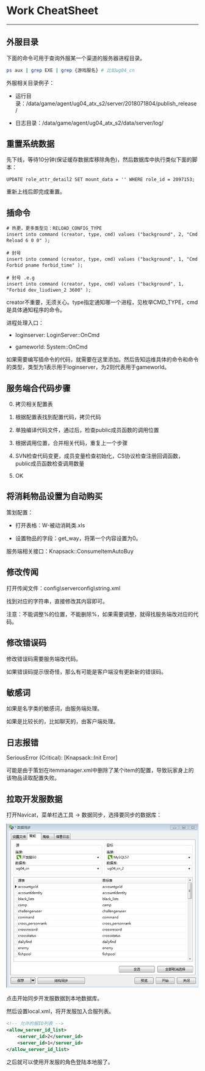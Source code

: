 # Work CheatSheet

---

## 外服目录

下面的命令可用于查询外服某一个渠道的服务器进程目录。

```bash
ps aux | grep EXE | grep {游戏服名} # 比如ug04_cn
```

外服相关目录例子：

- 运行目录：/data/game/agent/ug04_atx_s2/server/2018071804/publish_release/

- 日志目录：/data/game/agent/ug04_atx_s2/data/server/log/

## 重置系统数据

先下线，等待10分钟(保证缓存数据库移除角色)，然后数据库中执行类似下面的脚本：

```mysql
UPDATE role_attr_detail2 SET mount_data = '' WHERE role_id = 2097153;
```

重新上线后即完成重置。

## 插命令

```mysql
# 热更，更多类型见：RELOAD_CONFIG_TYPE
insert into command (creator, type, cmd) values ("background", 2, "Cmd Reload 6 0 0" );

# 封号
insert into command (creator, type, cmd) values ("background", 1, "Cmd Forbid pname forbid_time" );

# 封号 .e.g
insert into command (creator, type, cmd) values ("background", 1, "Forbid dev_liudiwen_2 3600" );
```

creator不重要，无须关心。type指定通知哪一个进程，见枚举CMD_TYPE，cmd是具体通知程序的命令。

进程处理入口：

- loginserver: LoginServer::OnCmd

- gameworld: System::OnCmd

如果需要编写插命令的代码，就需要在这里添加。然后告知运维具体的命令和命令的类型，类型为1表示用于loginserver，为2则代表用于gameworld。

## 服务端合代码步骤

0. 拷贝相关配置表

0. 根据配置表找到配置代码，拷贝代码

0. 单独编译代码文件，通过后，检查public成员函数的调用位置

0. 根据调用位置，合并相关代码，重复上一个步骤

0. SVN检查代码变更，成员变量检查初始化，CS协议检查注册回调函数，public成员函数检查调用数量

0. OK

## 将消耗物品设置为自动购买

策划配置：

- 打开表格：W-被动消耗类.xls

- 设置物品的字段：get_way，将第一个内容设置为0。

服务端相关接口：Knapsack::ConsumeItemAutoBuy

## 修改传闻

打开传闻文件：config\serverconfig\string.xml

找到对应的字符串，直接修改其内容即可。

注意：不能调整%的位置，不能删除%，如果需要调整，就得找服务端改对应的代码。

## 修改错误码

修改错误码需要服务端改代码。

如果错误码提示很奇怪，那么有可能是客户端没有更新新的错误码。

## 敏感词

如果是名字类的敏感词，由服务端处理。

如果是比较长的，比如聊天的，由客户端处理。

## 日志报错

SeriousError (Critical): [Knapsack::Init Error]

可能是由于策划在itemmanager.xml中删除了某个item的配置，导致玩家身上的该物品读取配置失败。

## 拉取开发服数据

打开Navicat，菜单栏选工具 -> 数据同步，选择要同步的数据库：

![数据同步](../pic/数据同步.jpg)

点击开始同步开发服数据到本地数据库。

然后设置local.xml，将开发服加入合服列表。

```xml
<!-- 允许的服ID列表 -->
<allow_server_id_list>
	<server_id>2</server_id>
	<server_id>1</server_id>	
</allow_server_id_list>
```

之后就可以使用开发服的角色登陆本地服了。